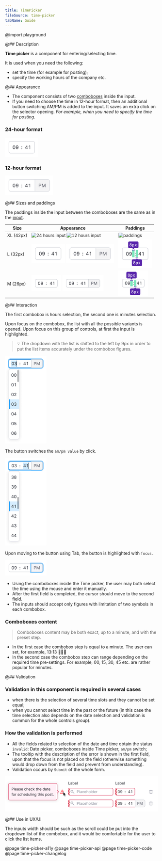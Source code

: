 ```yaml
---
title: TimePicker
fileSource: time-picker
tabName: Guide
---
```


@import playground

@## Description

**Time picker** is a component for entering/selecting time.

It is used when you need the following:

- set the time (for example for posting);
- specify the working hours of the company etc.

@## Appearance

- The component consists of two [comboboxes](/components/auto-tips/#a70085) inside the input.
- If you need to choose the time in 12-hour format, then an additional button switching AM/PM is added to the input. It saves an extra click on the selector opening. _For example, when you need to specify the time for posting._

### 24-hour format

![24 hours format input](static/input-default-l.png)

### 12-hour format

![12 hours format input](static/input-l.png)

@## Sizes and paddings

The paddings inside the input between the comboboxes are the same as in the [input](/components/input/).

| Size      | Appearance                                                                            | Paddings                            |
| --------- | ------------------------------------------------------------------------------------- | ----------------------------------- |
| XL (42px) | ![24 hours input](static/input-default-xl.png) ![12 hours input](static/input-xl.png) | ![paddings](static/paddings-xl.png) |
| L (32px)  | ![24 hours input](static/input-default-l.png) ![12 hours input](static/input-l.png)   | ![paddings](static/paddings-l.png)  |
| M (26px)  | ![24 hours input](static/input-default-m.png) ![12 hours input](static/input-m.png)   | ![paddings](static/paddings-m.png)  |

@## Interaction

The first combobox is hours selection, the second one is minutes selection.

Upon focus on the combobox, the list with all the possible variants is opened. Upon focus on this group of controls, at first the input is highlighted.

> 💡 The dropdown with the list is shifted to the left by 9px in order to put the list items accurately under the combobox figures.

![12 hours format focus](static/focus-1.png)

The button switches the `am/pm value` by click.

![12 hours format focus](static/focus-2.png)

Upon moving to the button using Tab, the button is highlighted with `focus`.

![12 hours format focus](static/focus-3.png)

- Using the comboboxes inside the Time picker, the user may both select the time using the mouse and enter it manually.
- After the first field is completed, the cursor should move to the second field.
- The inputs should accept only figures with limitation of two symbols in each combobox.

### Comboboxes content

> Comboboxes content may be both exact, up to a minute, and with the preset step.

- In the first case the combobox step is equal to a minute. The user can set, for example, 13:13 🤷🏻‍♀️
- In the second case the combobox step can range depending on the required time pre-settings. For example, 00, 15, 30, 45 etc. are rather popular for minutes.

@## Validation

### Validation in this component is required in several cases

- when there is the selection of several time slots and they cannot be set equal;
- when you cannot select time in the past or the future (in this case the time selection also depends on the date selection and validation is common for the whole controls group).

### How the validation is performed

- All the fields related to selection of the date and time obtain the status `invalid`: Date picker, comboboxes inside Time picker, `am/pm` switch;
- The tooltip with the description of the error is shown in the first field, upon that the focus is not placed on the field (otherwise something would drop down from the field and prevent from understanding).
- Validation occurs by `Submit` of the whole form.

![validation](static/validation.png)

@## Use in UX/UI

The inputs width should be such as the scroll could be put into the dropdown list of the combobox, and it would be comfortable for the user to click the list items.

@page time-picker-a11y
@page time-picker-api
@page time-picker-code
@page time-picker-changelog
